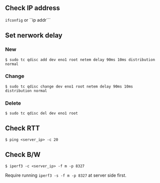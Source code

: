 ## Check IP address

```ifconfig``` or ``ip addr```

## Set nerwork delay

### New
```
$ sudo tc qdisc add dev eno1 root netem delay 90ms 10ms distribution normal
```

### Change
```
$ sudo tc qdisc change dev eno1 root netem delay 90ms 10ms distribution normal
```

### Delete
```
$ sudo tc qdisc del dev eno1 root
```

## Check RTT
```
$ ping <server_ip> -c 20
```

## Check B/W
```
$ iperf3 -c <server_ip> -f m -p 8327
```

Require running ```iperf3 -s -f m -p 8327``` at server side first.
